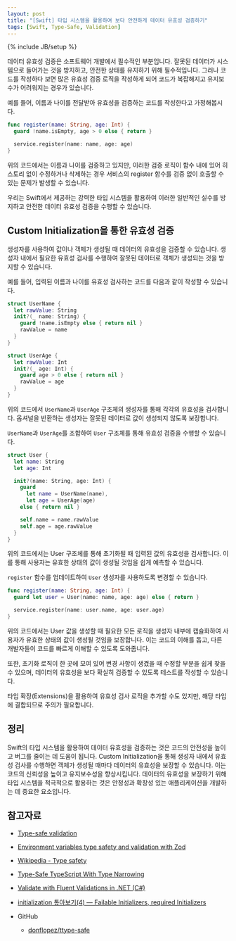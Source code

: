 ```yaml
---
layout: post
title: "[Swift] 타입 시스템을 활용하여 보다 안전하게 데이터 유효성 검증하기"
tags: [Swift, Type-Safe, Validation]
---
```

{% include JB/setup %}

데이터 유효성 검증은 소프트웨어 개발에서 필수적인 부분입니다. 잘못된 데이터가 시스템으로 들어가는 것을 방지하고, 안전한 상태를 유지하기 위해 필수적입니다. 그러나 코드를 작성하다 보면 많은 유효성 검증 로직을 작성하게 되어 코드가 복잡해지고 유지보수가 어려워지는 경우가 있습니다.

예를 들어, 이름과 나이를 전달받아 유효성을 검증하는 코드를 작성한다고 가정해봅시다.

```swift
func register(name: String, age: Int) {
  guard !name.isEmpty, age > 0 else { return }

  service.register(name: name, age: age)
}
```

위의 코드에서는 이름과 나이를 검증하고 있지만, 이러한 검증 로직이 함수 내에 있어 히스토리 없이 수정하거나 삭제하는 경우 서비스의 register 함수를 검증 없이 호출할 수 있는 문제가 발생할 수 있습니다.

우리는 Swift에서 제공하는 강력한 타입 시스템을 활용하여 이러한 일반적인 실수를 방지하고 안전한 데이터 유효성 검증을 수행할 수 있습니다.

## Custom Initialization을 통한 유효성 검증

생성자를 사용하여 값이나 객체가 생성될 때 데이터의 유효성을 검증할 수 있습니다. 생성자 내에서 필요한 유효성 검사를 수행하여 잘못된 데이터로 객체가 생성되는 것을 방지할 수 있습니다.

예를 들어, 입력된 이름과 나이를 유효성 검사하는 코드를 다음과 같이 작성할 수 있습니다.

```swift
struct UserName {
  let rawValue: String
  init?(_ name: String) {
    guard !name.isEmpty else { return nil }
    rawValue = name
  }
}

struct UserAge {
  let rawValue: Int
  init?(_ age: Int) {
    guard age > 0 else { return nil }
    rawValue = age
  }
}
```

위의 코드에서 `UserName`과 `UserAge` 구조체의 생성자를 통해 각각의 유효성을 검사합니다. 옵셔널을 반환하는 생성자는 잘못된 데이터로 값이 생성되지 않도록 보장합니다.

`UserName`과 `UserAge`를 조합하여 `User` 구조체를 통해 유효성 검증을 수행할 수 있습니다.

```swift
struct User {
  let name: String
  let age: Int

  init?(name: String, age: Int) {
    guard 
      let name = UserName(name), 
      let age = UserAge(age) 
    else { return nil }

    self.name = name.rawValue
    self.age = age.rawValue
  }
}
```

위의 코드에서는 User 구조체를 통해 초기화될 때 입력된 값의 유효성을 검사합니다. 이를 통해 사용자는 유효한 상태의 값이 생성될 것임을 쉽게 예측할 수 있습니다.

`register` 함수를 업데이트하여 `User` 생성자를 사용하도록 변경할 수 있습니다.

```swift
func register(name: String, age: Int) {
  guard let user = User(name: name, age: age) else { return }

  service.register(name: user.name, age: user.age)
}
```

위의 코드에서는 User 값을 생성할 때 필요한 모든 로직을 생성자 내부에 캡슐화하여 사용자가 유효한 상태의 값이 생성될 것임을 보장합니다. 이는 코드의 이해를 돕고, 다른 개발자들이 코드를 빠르게 이해할 수 있도록 도와줍니다.

또한, 초기화 로직이 한 곳에 모여 있어 변경 사항이 생겼을 때 수정할 부분을 쉽게 찾을 수 있으며, 데이터의 유효성을 보다 확실히 검증할 수 있도록 테스트를 작성할 수 있습니다.

타입 확장(Extensions)을 활용하여 유효성 검사 로직을 추가할 수도 있지만, 해당 타입에 결합되므로 주의가 필요합니다. 

## 정리

Swift의 타입 시스템을 활용하여 데이터 유효성을 검증하는 것은 코드의 안전성을 높이고 버그를 줄이는 데 도움이 됩니다. Custom Initialization을 통해 생성자 내에서 유효성 검사를 수행하면 객체가 생성될 때마다 데이터의 유효성을 보장할 수 있습니다. 이는 코드의 신뢰성을 높이고 유지보수성을 향상시킵니다. 데이터의 유효성을 보장하기 위해 타입 시스템을 적극적으로 활용하는 것은 안정성과 확장성 있는 애플리케이션을 개발하는 데 중요한 요소입니다.

## 참고자료

* [Type-safe validation](https://swiftology.io/articles/tydd-part-2/)
* [Environment variables type safety and validation with Zod](https://creatures.dev/blog/env-type-safety-and-validation/)
* [Wikipedia - Type safety](https://en.wikipedia.org/wiki/Type_safety)
* [Type-Safe TypeScript With Type Narrowing](https://betterprogramming.pub/type-safe-typescript-with-type-narrowing-649450d708df)
* [Validate with Fluent Validations in .NET (C#)](https://medium.com/codenx/code-with-fluent-validations-in-net-c-da2fb517566d)
* [initialization 톺아보기(4) — Failable Initializers, required Initializers](https://medium.com/daily-monster/initialization-%ED%86%BA%EC%95%84%EB%B3%B4%EA%B8%B0-4-failable-initializers-required-initializers-27bde5c051da)

* GitHub
  * [donflopez/ttype-safe](https://github.com/donflopez/ttype-safe)

